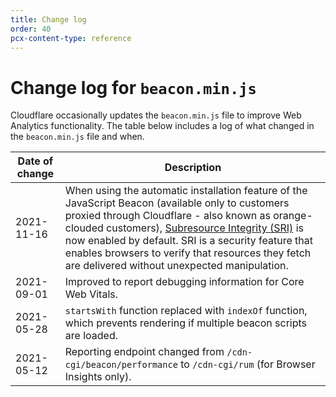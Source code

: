 ```yaml
---
title: Change log
order: 40
pcx-content-type: reference
---
```


# Change log for `beacon.min.js`

Cloudflare occasionally updates the `beacon.min.js` file to improve Web Analytics functionality. The table below includes a log of what changed in the `beacon.min.js` file and when.

<TableWrap>

| Date of change | Description                                                                                                                                                                                                                                                                                                                                                                                                                                        |
| -------------- | -------------------------------------------------------------------------------------------------------------------------------------------------------------------------------------------------------------------------------------------------------------------------------------------------------------------------------------------------------------------------------------------------------------------------------------------------- |
| 2021-11-16     | When using the automatic installation feature of the JavaScript Beacon (available only to customers proxied through Cloudflare - also known as orange-clouded customers), [Subresource Integrity (SRI)](https://developer.mozilla.org/en-US/docs/Web/Security/Subresource_Integrity) is now enabled by default. SRI is a security feature that enables browsers to verify that resources they fetch are delivered without unexpected manipulation. |
| 2021-09-01     | Improved to report debugging information for Core Web Vitals.                                                                                                                                                                                                                                                                                                                                                                                      |
| 2021-05-28     | `startsWith` function replaced with `indexOf` function, which prevents rendering if multiple beacon scripts are loaded.                                                                                                                                                                                                                                                                                                                            |
| 2021-05-12     | Reporting endpoint changed from `/cdn-cgi/beacon/performance` to `/cdn-cgi/rum` (for Browser Insights only).                                                                                                                                                                                                                                                                                                                                       |

</TableWrap>
